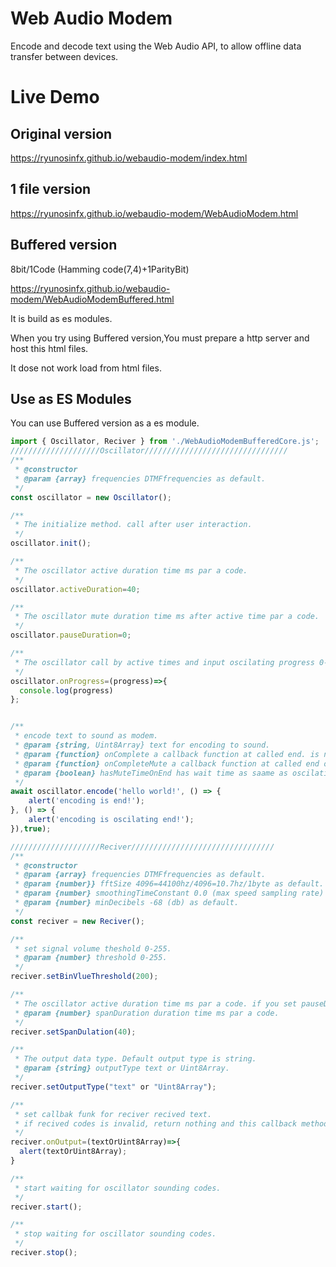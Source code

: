 # Web Audio Modem

Encode and decode text using the Web Audio API, to allow offline data transfer between devices.

# Live Demo

## Original version
https://ryunosinfx.github.io/webaudio-modem/index.html

## 1 file version
https://ryunosinfx.github.io/webaudio-modem/WebAudioModem.html

## Buffered version 
8bit/1Code (Hamming code(7,4)+1ParityBit)

https://ryunosinfx.github.io/webaudio-modem/WebAudioModemBuffered.html

It is build as es modules.

When you try using Buffered version,You must prepare a http server and host this html files.

It dose not work load from html files.

## Use as ES Modules
You can use Buffered version as a es module.


```javascript
import { Oscillator, Reciver } from './WebAudioModemBufferedCore.js';
////////////////////Oscillator////////////////////////////////
/**
 * @constructor
 * @param {array} frequencies DTMFfrequencies as default.
 */
const oscillator = new Oscillator();

/**
 * The initialize method. call after user interaction.
 */
oscillator.init();

/**
 * The oscillator active duration time ms par a code.
 */
oscillator.activeDuration=40;

/**
 * The oscillator mute duration time ms after active time par a code.
 */
oscillator.pauseDuration=0;

/**
 * The oscillator call by active times and input oscilating progress 0-1.
 */
oscillator.onProgress=(progress)=>{
  console.log(progress)
};


/**
 * encode text to sound as modem.
 * @param {string, Uint8Array} text for encoding to sound.
 * @param {function} onComplete a callback function at called end. is nullable;
 * @param {function} onCompleteMute a callback function at called end of oscilations. is nullable;
 * @param {boolean} hasMuteTimeOnEnd has wait time as saame as oscilating duration after end of oscilations. default true;
 */
await oscillator.encode('hello world!', () => {
    alert('encoding is end!');
}, () => {
    alert('encoding is oscilating end!');
}),true);

////////////////////Reciver////////////////////////////////
/**
 * @constructor
 * @param {array} frequencies DTMFfrequencies as default.
 * @param {number}} fftSize 4096=44100hz/4096=10.7hz/1byte as default.
 * @param {number} smoothingTimeConstant 0.0 (max speed sampling rate) as default.
 * @param {number} minDecibels -68 (db) as default.
 */
const reciver = new Reciver();

/**
 * set signal volume theshold 0-255. 
 * @param {number} threshold 0-255.
 */
reciver.setBinVlueThreshold(200);

/**
 * The oscillator active duration time ms par a code. if you set pauseDuration>0, then contain with the duration.
 * @param {number} spanDuration duration time ms par a code.
 */
reciver.setSpanDulation(40);

/**
 * The output data type. Default output type is string.
 * @param {string} outputType text or Uint8Array.
 */
reciver.setOutputType("text" or "Uint8Array");

/**
 * set callbak funk for reciver recived text.
 * if recived codes is invalid, return nothing and this callback method is not called.
 */
reciver.onOutput=(textOrUint8Array)=>{
  alert(textOrUint8Array);
}

/**
 * start waiting for oscillator sounding codes.
 */
reciver.start();

/**
 * stop waiting for oscillator sounding codes.
 */
reciver.stop();

```
